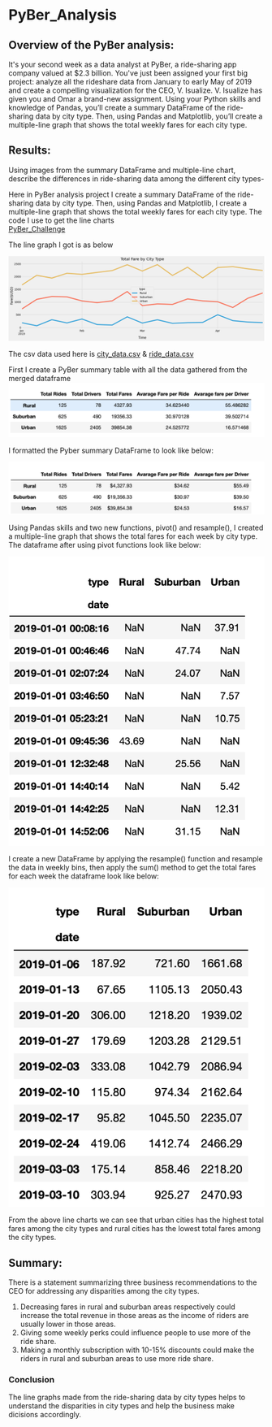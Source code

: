 # PyBer_Analysis

## Overview of the PyBer analysis: 
It's your second week as a data analyst at PyBer, a ride-sharing app company valued at $2.3 billion. You've just been assigned your first big project: analyze all the rideshare data from January to early May of 2019 and create a compelling visualization for the CEO, V. Isualize.
V. Isualize has given you and Omar a brand-new assignment. Using your Python skills and knowledge of Pandas, you’ll create a summary DataFrame of the ride-sharing data by city type. Then, using Pandas and Matplotlib, you’ll create a multiple-line graph that shows the total weekly fares for each city type.


## Results: 
Using images from the summary DataFrame and multiple-line chart, describe the differences in ride-sharing data among the different city types-


Here in PyBer analysis project I create a summary DataFrame of the ride-sharing data by city type. Then, using Pandas and Matplotlib, I create a multiple-line graph that shows the total weekly fares for each city type. The code I use to get the line charts  
[PyBer_Challenge](https://github.com/NishatSultana3538/PyBer_Analysis/blob/main/PyBer_Challenge.ipynb)

The line graph I got is as below

![PyBer-fare_lineg_raph](https://github.com/NishatSultana3538/PyBer_Analysis/blob/main/analysis/PyBer_fare_summary.png)

 
The csv data used here is [city_data.csv](https://github.com/NishatSultana3538/PyBer_Analysis/blob/main/Resources/city_data.csv)
 & 
[ride_data.csv](https://github.com/NishatSultana3538/PyBer_Analysis/blob/main/Resources/ride_data.csv)

First I create a PyBer summary table with all the data gathered from the merged dataframe
![PyBer_fare_summary_unformatter](https://github.com/NishatSultana3538/PyBer_Analysis/blob/main/analysis/PyBer_unformatted.png)

I formatted the Pyber summary DataFrame to look like below: 

![PyBer_Summary_formatted](https://github.com/NishatSultana3538/PyBer_Analysis/blob/main/analysis/PyBer_Summary_formatted.png)

Using Pandas skills and two new functions, pivot() and resample(), I created a multiple-line graph that shows the total fares for each week by city type.
The dataframe after using pivot functions look like below:

![pivot _dataframe](https://github.com/NishatSultana3538/PyBer_Analysis/blob/main/analysis/dataframe_pivot.png)

I create a new DataFrame by applying the resample() function and resample the data in weekly bins, then apply the sum() method to get the total fares for each week the dataframe look like below:

![resampled_dataframe](https://github.com/NishatSultana3538/PyBer_Analysis/blob/main/analysis/resampled_dataframe.png)

From the above line charts we can see that urban cities has the highest total fares among the city types and rural cities has the lowest total fares among the city types.


## Summary: 

There is a statement summarizing three business recommendations to the CEO for addressing any disparities among the city types.

1. Decreasing fares in rural and suburban areas respectively could increase the total revenue in those areas as the income of riders are usually lower in those areas.
2. Giving some  weekly perks could influence people to use more of the ride share.
3. Making a monthly subscription with 10-15% discounts could make the riders in rural and suburban areas to use more ride share.

### Conclusion 
The line graphs made from the ride-sharing data by city types helps to understand the disparities in city types and help the business make dicisions accordingly.








